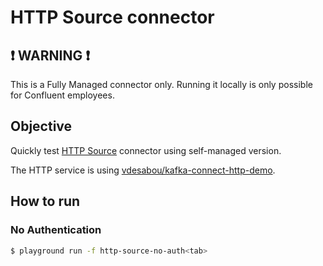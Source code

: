 # HTTP Source connector

## ❗ WARNING ❗

This is a Fully Managed connector only. Running it locally is only possible for Confluent employees.

## Objective

Quickly test [HTTP Source](https://docs.confluent.io/cloud/current/connectors/cc-http-source.html) connector using self-managed version.

The HTTP service is using [vdesabou/kafka-connect-http-demo](https://github.com/vdesabou/kafka-connect-http-demo).

## How to run


### No Authentication

```bash
$ playground run -f http-source-no-auth<tab>
```
